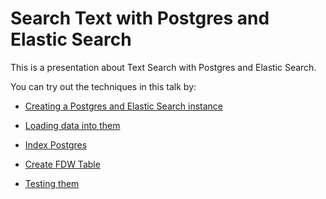 Search Text with Postgres and Elastic Search
============================================

This is a presentation about Text Search with Postgres and Elastic Search.

You can try out the techniques in this talk by:

 * [Creating a Postgres and Elastic Search instance](docs/docker-es-and-pg.md)

 * [Loading data into them](docs/load-data.md)

 * [Index Postgres](docs/index-postgres.md)

 * [Create FDW Table](docs/install-fdw.md)

 * [Testing them](docs/test.md)
